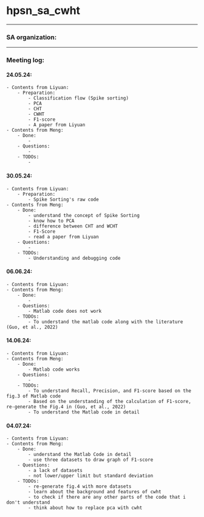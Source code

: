 # hpsn_sa_cwht

------------------------
### SA organization:


-------------------------
### Meeting log:

#### 24.05.24:
    - Contents from Liyuan: 
        - Preparation:
            - Classification flow (Spike sorting)
            - PCA
            - CHT
            - CWHT
            - F1-score
            - A paper from Liyuan
    - Contents from Meng:
        - Done: 
            -
        - Questions: 
            -
        - TODOs: 
            -

#### 30.05.24:
    - Contents from Liyuan: 
        - Preparation:
            - Spike Sorting's raw code 
    - Contents from Meng:
        - Done: 
            - understand the concept of Spike Sorting
            - know how to PCA
            - difference between CHT and WCHT
            - F1-Score
            - read a paper from Liyuan
        - Questions: 
            - 
        - TODOs: 
            - Understanding and debugging code
            

#### 06.06.24:
    - Contents from Liyuan: 
    - Contents from Meng:
        - Done: 
            - 
        - Questions: 
            - Matlab code does not work
        - TODOs: 
            - To understand the matlab code along with the literature (Guo, et al., 2022)

#### 14.06.24:
    - Contents from Liyuan: 
    - Contents from Meng:
        - Done: 
            - Matlab code works
        - Questions: 
            - 
        - TODOs: 
            - To understand Recall, Precision, and F1-score based on the fig.3 of Matlab code
            - Based on the understanding of the calculation of F1-score, re-generate the Fig.4 in (Guo, et al., 2022)
            - To understand the Matlab code in detail

#### 04.07.24:
    - Contents from Liyuan: 
    - Contents from Meng:
        - Done: 
            - understand the Matlab Code in detail
            - use three datasets to draw graph of F1-score
        - Questions: 
            - a lack of datasets 
            - not lower/upper limit but standard deviation
        - TODOs: 
            - re-generate fig.4 with more datasets
            - learn about the background and features of cwht
            - to check if there are any other parts of the code that i don't understand
            - think about how to replace pca with cwht

            

